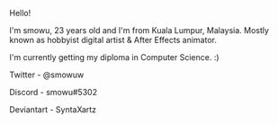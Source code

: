 Hello!

I'm smowu, 23 years old and I'm from Kuala Lumpur, Malaysia. 
Mostly known as hobbyist digital artist & After Effects animator.

I'm currently getting my diploma in Computer Science. :)

Twitter - @smowuw

Discord - smowu#5302

Deviantart - SyntaXartz
